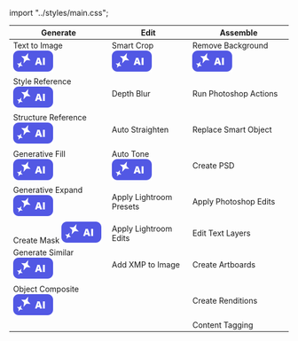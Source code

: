 import "../styles/main.css";

|	Generate	|	Edit	|	Assemble	|
|	-----	|	-------------------	|	---------------------	|
|	<div className="aiImages">Text to Image ![AI](./images/AI_icon.svg)</div>	|	<div className="aiImages">Smart Crop![AI images](./images/AI_icon.svg)</div>	|	<div className="aiImages">Remove Background![AI](./images/AI_icon.svg)</div>	|
|	<div className="aiImages">Style Reference ![AI images](./images/AI_icon.svg)</div>	|	Depth Blur	|	Run Photoshop Actions	|
|	<div className="aiImages">Structure Reference ![AI](./images/AI_icon.svg)</div>	|	<div className="aiImages">Auto Straighten</div>	|	Replace Smart Object	|
|	<div className="aiImages">Generative Fill ![AI images](./images/AI_icon.svg)</div>	|	<div className="aiImages">Auto Tone![AI images](./images/AI_icon.svg)</div>	|	Create PSD	|
|	<div className="aiImages">Generative Expand  ![AI images](./images/AI_icon.svg)</div>	|	Apply Lightroom Presets	|	Apply Photoshop Edits	|
|	<div className="aiImages">Create Mask ![AI images](./images/AI_icon.svg)</div>	|	Apply Lightroom Edits	|	Edit Text Layers	|
|	<div className="aiImages">Generate Similar ![AI images](./images/AI_icon.svg)</div>	|	Add XMP to Image	|	Create Artboards	|
|	<div className="aiImages">Object Composite ![AI images](./images/AI_icon.svg)</div>	|		|	Create Renditions	|
|		|		|	Content Tagging	|